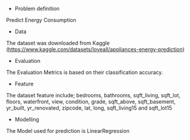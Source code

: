 * Problem definition

Predict Energy Consumption

*  Data

The dataset was downloaded from Kaggle (https://www.kaggle.com/datasets/loveall/appliances-energy-prediction)

*  Evaluation

The Evaluation Metrics is based on their classification accuracy.

* Feature

The dataset feature include; bedrooms, bathrooms,	sqft_living,	sqft_lot,	floors,	waterfront,	view,	condition,	grade,	sqft_above,
sqft_basement,	yr_built,	yr_renovated,	zipcode,	lat,	long,	sqft_living15	and sqft_lot15

* Modelling

The Model used for prediction is LinearRegression
